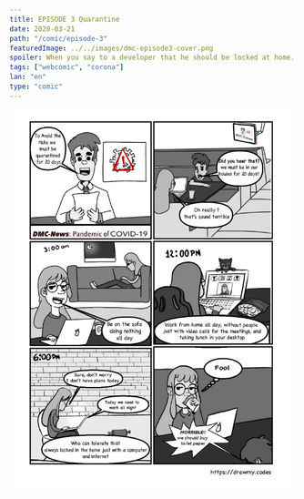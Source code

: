 ```yaml
---
title: EPISODE 3 Quarantine
date: 2020-03-21
path: "/comic/episode-3"
featuredImage: ../../images/dmc-episode3-cover.png
spoiler: When you say to a developer that he should be locked at home.
tags: ["webcomic", "corona"]
lan: "en"
type: "comic"
---
```


![Comic 1](../../images/dmc-episode-3.png)
